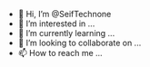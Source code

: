 - 👋 Hi, I’m @SeifTechnone
- 👀 I’m interested in ...
- 🌱 I’m currently learning ...
- 💞️ I’m looking to collaborate on ...
- 📫 How to reach me ...

<!---
SeifTechnone/SeifTechnone is a ✨ special ✨ repository because its `README.md` (this file) appears on your GitHub profile.
You can click the Preview link to take a look at your changes.
--->
